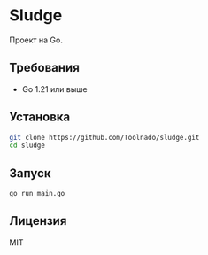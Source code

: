 # Sludge

Проект на Go.

## Требования

- Go 1.21 или выше

## Установка

```bash
git clone https://github.com/Toolnado/sludge.git
cd sludge
```

## Запуск

```bash
go run main.go
```

## Лицензия

MIT 